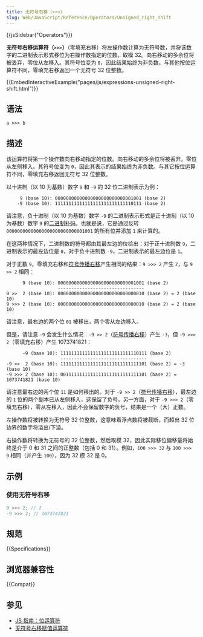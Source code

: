 ```yaml
---
title: 无符号右移（>>>）
slug: Web/JavaScript/Reference/Operators/Unsigned_right_shift
---
```


{{jsSidebar("Operators")}}

**无符号右移运算符（`>>>`）**（零填充右移）将左操作数计算为无符号数，并将该数字的二进制表示形式移位为右操作数指定的位数，取模 32。向右移动的多余位将被丢弃，零位从左移入。其符号位变为 `0`，因此结果始终为非负数。与其他按位运算符不同，零填充右移返回一个无符号 32 位整数。

{{EmbedInteractiveExample("pages/js/expressions-unsigned-right-shift.html")}}

## 语法

```js-nolint
a >>> b
```

## 描述

该运算符将第一个操作数向右移动指定的位数。向右移动的多余位将被丢弃。零位从左侧移入。其符号位变为 `0`，因此其表示的结果始终为非负数。与其它按位运算符不同，零填充右移返回无符号 32 位整数。

以十进制（以 10 为基数）数字 `9` 和 `-9` 的 32 位二进制表示为例：

```
     9 (base 10): 00000000000000000000000000001001 (base 2)
    -9 (base 10): 11111111111111111111111111110111 (base 2)
```

请注意，负十进制（以 10 为基数）数字 `-9` 的二进制表示形式是正十进制（以 10 为基数）数字 `9` 的[二进制补码](https://zh.wikipedia.org/wiki/二補數)。也就是说，它是通过反转 `00000000000000000000000000001001` 的所有位并添加 `1` 来计算的。

在这两种情况下，二进制数的符号都由其最左边的位给出：对于正十进制数 `9`，二进制表示的最左边位是 `0`，对于负十进制数 `-9`，二进制表示的最左边位是 `1`。

对于正数 `9`，零填充右移和[符号传播右移](/zh-CN/docs/Web/JavaScript/Reference/Operators/Right_shift)产生相同的结果：`9 >>> 2` 产生 `2`，与 `9 >> 2` 相同：

```
      9 (base 10): 00000000000000000000000000001001 (base 2)
                   --------------------------------
9 >>  2 (base 10): 00000000000000000000000000000010 (base 2) = 2 (base 10)
9 >>> 2 (base 10): 00000000000000000000000000000010 (base 2) = 2 (base 10)
```

请注意，最右边的两个位 `01` 被移出，两个零从左边移入。

但是，请注意 `-9` 会发生什么情况：`-9 >> 2`（[符号传播右移](/zh-CN/docs/Web/JavaScript/Reference/Operators/Right_shift)）产生 `-3`，但 `-9 >>> 2`（零填充右移）产生 1073741821：

```
      -9 (base 10): 11111111111111111111111111110111 (base 2)
                    --------------------------------
-9 >>  2 (base 10): 11111111111111111111111111111101 (base 2) = -3 (base 10)
-9 >>> 2 (base 10): 00111111111111111111111111111101 (base 2) = 1073741821 (base 10)
```

请注意最右边的两个位 `11` 是如何移出的。对于 `-9 >> 2`（[符号传播右移](/zh-CN/docs/Web/JavaScript/Reference/Operators/Right_shift)），最左边的 `1` 位的两个副本已从左侧移入，这保留了负号。另一方面，对于 `-9 >>> 2`（零填充右移），零从左移入，因此不会保留数字的负号，结果是一个（大）正数。

左操作数将被转换为无符号 32 位整数，这意味着浮点数将被截断，而超出 32 位边界的数字将溢出/下溢。

右操作数将转换为无符号的 32 位整数，然后取模 32，因此实际移位偏移量将始终是介于 0 和 31 之间的正整数（包括 0 和 31）。例如，`100 >>> 32` 与 `100 >>> 0` 相同（并产生 `100`），因为 32 模 32 是 0。

## 示例

### 使用无符号右移

```js
9 >>> 2; // 2
-9 >>> 2; // 1073741821
```

## 规范

{{Specifications}}

## 浏览器兼容性

{{Compat}}

## 参见

- [JS 指南：位运算符](/zh-CN/docs/Web/JavaScript/Guide/Expressions_and_Operators#位运算符)
- [无符号右移赋值运算符](/zh-CN/docs/Web/JavaScript/Reference/Operators/Unsigned_right_shift_assignment)

